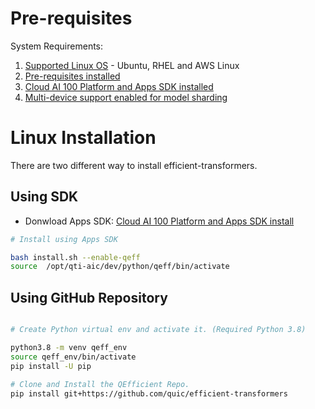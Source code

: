 # Pre-requisites
System Requirements:
1. [Supported Linux OS](https://quic.github.io/cloud-ai-sdk-pages/latest/Getting-Started/Installation/#operating-systems) - Ubuntu, RHEL and AWS Linux 
2. [Pre-requisites installed](https://quic.github.io/cloud-ai-sdk-pages/latest/Getting-Started/Installation/Pre-requisites/pre-requisites/)
3. [Cloud AI 100 Platform and Apps SDK installed](https://quic.github.io/cloud-ai-sdk-pages/latest/Getting-Started/Installation/Cloud-AI-SDK/Cloud-AI-SDK/)  
4. [Multi-device support enabled for model sharding](https://github.com/quic/cloud-ai-sdk/tree/1.12/utils/multi-device)

# Linux Installation 
There are two different way to install efficient-transformers.

## Using SDK

* Donwload Apps SDK: [Cloud AI 100 Platform and Apps SDK install](https://quic.github.io/cloud-ai-sdk-pages/latest/Getting-Started/Installation/Cloud-AI-SDK/Cloud-AI-SDK/)  


```bash
# Install using Apps SDK

bash install.sh --enable-qeff
source  /opt/qti-aic/dev/python/qeff/bin/activate

```
## Using GitHub Repository

```bash

# Create Python virtual env and activate it. (Required Python 3.8)

python3.8 -m venv qeff_env
source qeff_env/bin/activate
pip install -U pip

# Clone and Install the QEfficient Repo.
pip install git+https://github.com/quic/efficient-transformers

``` 